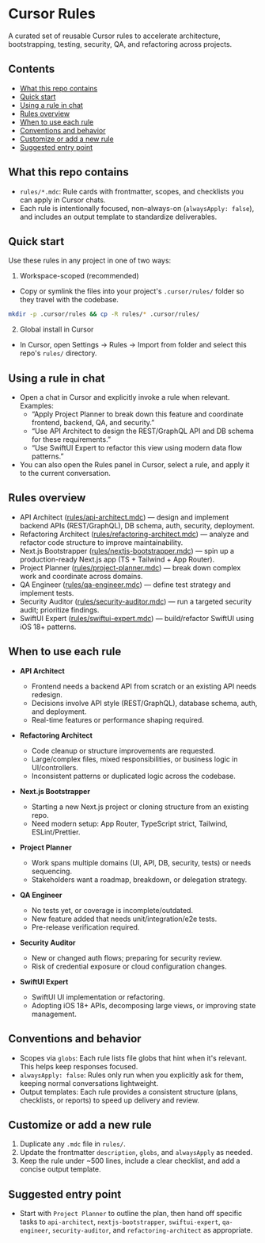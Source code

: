 # Cursor Rules

A curated set of reusable Cursor rules to accelerate architecture, bootstrapping, testing, security, QA, and refactoring across projects.

## Contents

- [What this repo contains](#what-this-repo-contains)
- [Quick start](#quick-start)
- [Using a rule in chat](#using-a-rule-in-chat)
- [Rules overview](#rules-overview)
- [When to use each rule](#when-to-use-each-rule)
- [Conventions and behavior](#conventions-and-behavior)
- [Customize or add a new rule](#customize-or-add-a-new-rule)
- [Suggested entry point](#suggested-entry-point)

## What this repo contains

- `rules/*.mdc`: Rule cards with frontmatter, scopes, and checklists you can apply in Cursor chats.
- Each rule is intentionally focused, non–always-on (`alwaysApply: false`), and includes an output template to standardize deliverables.

## Quick start

Use these rules in any project in one of two ways:

1. Workspace-scoped (recommended)

- Copy or symlink the files into your project's `.cursor/rules/` folder so they travel with the codebase.

```bash
mkdir -p .cursor/rules && cp -R rules/* .cursor/rules/
```

2. Global install in Cursor

- In Cursor, open Settings → Rules → Import from folder and select this repo's `rules/` directory.

## Using a rule in chat

- Open a chat in Cursor and explicitly invoke a rule when relevant. Examples:
  - “Apply Project Planner to break down this feature and coordinate frontend, backend, QA, and security.”
  - “Use API Architect to design the REST/GraphQL API and DB schema for these requirements.”
  - “Use SwiftUI Expert to refactor this view using modern data flow patterns.”
- You can also open the Rules panel in Cursor, select a rule, and apply it to the current conversation.

## Rules overview

- API Architect ([rules/api-architect.mdc](rules/api-architect.mdc)) — design and implement backend APIs (REST/GraphQL), DB schema, auth, security, deployment.
- Refactoring Architect ([rules/refactoring-architect.mdc](rules/refactoring-architect.mdc)) — analyze and refactor code structure to improve maintainability.
- Next.js Bootstrapper ([rules/nextjs-bootstrapper.mdc](rules/nextjs-bootstrapper.mdc)) — spin up a production-ready Next.js app (TS + Tailwind + App Router).
- Project Planner ([rules/project-planner.mdc](rules/project-planner.mdc)) — break down complex work and coordinate across domains.
- QA Engineer ([rules/qa-engineer.mdc](rules/qa-engineer.mdc)) — define test strategy and implement tests.
- Security Auditor ([rules/security-auditor.mdc](rules/security-auditor.mdc)) — run a targeted security audit; prioritize findings.
- SwiftUI Expert ([rules/swiftui-expert.mdc](rules/swiftui-expert.mdc)) — build/refactor SwiftUI using iOS 18+ patterns.

## When to use each rule

- **API Architect**

  - Frontend needs a backend API from scratch or an existing API needs redesign.
  - Decisions involve API style (REST/GraphQL), database schema, auth, and deployment.
  - Real-time features or performance shaping required.

- **Refactoring Architect**

  - Code cleanup or structure improvements are requested.
  - Large/complex files, mixed responsibilities, or business logic in UI/controllers.
  - Inconsistent patterns or duplicated logic across the codebase.

- **Next.js Bootstrapper**

  - Starting a new Next.js project or cloning structure from an existing repo.
  - Need modern setup: App Router, TypeScript strict, Tailwind, ESLint/Prettier.

- **Project Planner**

  - Work spans multiple domains (UI, API, DB, security, tests) or needs sequencing.
  - Stakeholders want a roadmap, breakdown, or delegation strategy.

- **QA Engineer**

  - No tests yet, or coverage is incomplete/outdated.
  - New feature added that needs unit/integration/e2e tests.
  - Pre-release verification required.

- **Security Auditor**

  - New or changed auth flows; preparing for security review.
  - Risk of credential exposure or cloud configuration changes.

- **SwiftUI Expert**
  - SwiftUI UI implementation or refactoring.
  - Adopting iOS 18+ APIs, decomposing large views, or improving state management.

## Conventions and behavior

- Scopes via `globs`: Each rule lists file globs that hint when it's relevant. This helps keep responses focused.
- `alwaysApply: false`: Rules only run when you explicitly ask for them, keeping normal conversations lightweight.
- Output templates: Each rule provides a consistent structure (plans, checklists, or reports) to speed up delivery and review.

## Customize or add a new rule

1. Duplicate any `.mdc` file in `rules/`.
2. Update the frontmatter `description`, `globs`, and `alwaysApply` as needed.
3. Keep the rule under ~500 lines, include a clear checklist, and add a concise output template.

## Suggested entry point

- Start with `Project Planner` to outline the plan, then hand off specific tasks to `api-architect`, `nextjs-bootstrapper`, `swiftui-expert`, `qa-engineer`, `security-auditor`, and `refactoring-architect` as appropriate.
